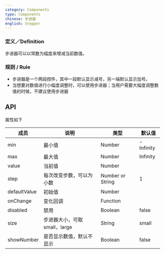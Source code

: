 ```yaml
---
category: Components
type: Components
chinese: 步进器
english: Stepper
---
```


### 定义／Definition
步进器可以以常数为幅度来增减当前数值。

### 规则 / Rule
- 步进器是一个两段控件，其中一段默认显示减号，另一端默认显示加号。
- 当想要对数值进行小幅度调整时，可以使用步进器；当用户需要大幅度调整数值的时候，不建议使用步进器


## API

属性如下

| 成员        | 说明           | 类型               | 默认值       |
|-------------|----------------|--------------------|--------------|
| min     | 最小值   | Number | -Infinity        |
| max     | 最大值       | Number      | Infinity           |
| value     | 当前值       | Number      |            |
| step     | 每次改变步数，可以为小数  | Number or String      |  1      |
| defaultValue     | 初始值       | Number      |            |
| onChange     | 变化回调       | Function      |            |
| disabled     | 禁用       | Boolean      |      false      |
| size    | 步进器大小，可取small，large  | String      |      small      |
| showNumber    | 是否显示数值，默认不显示  | Boolean      |      false      |
